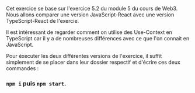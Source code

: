 Cet exercice se base sur l'exercice 5.2 du module 5 du cours de Web3.
Nous allons comparer une version JavaScript-React avec une version TypeScript-React de l'exercie.

Il est intéressant de regarder comment on utilise des Use-Context en TypeScript car il y a de nombreuses différences avec ce que l'on connait en JavaScript.

Pour éxecuter les deux différentes versions de l'exercice, il suffit simplement de se placer dans leur dossier respectif et d'écrire ces deux commandes :

### `npm i` puis `npm start`.

